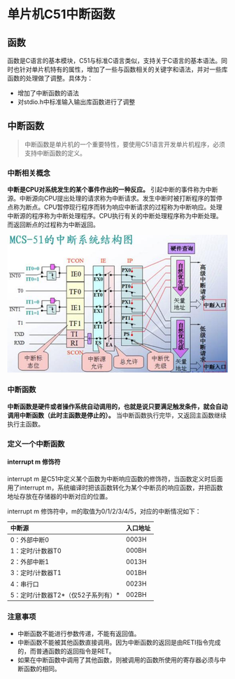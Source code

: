 # 单片机C51中断函数

## 函数

函数是C语言的基本模块，C51与标准C语言类似，支持关于C语言的基本语法。同时也针对单片机特有的属性，增加了一些与函数相关的关键字和语法，并对一些库函数的处理做了调整。具体为：

- 增加了中断函数的语法
- 对stdio.h中标准输入输出库函数进行了调整

## 中断函数

> 中断函数是单片机的一个重要特性，要使用C51语言开发单片机程序，必须支持中断函数的定义。

### 中断相关概念

**中断是CPU对系统发生的某个事件作出的一种反应。** 引起中断的事件称为中断源。中断源向CPU提出处理的请求称为中断请求。发生中断时被打断程序的暂停点称为断点。CPU暂停现行程序而转为响应中断请求的过程称为中断响应。处理中断源的程序称为中断处理程序。CPU执行有关的中断处理程序称为中断处理。而返回断点的过程称为中断返回。

![image](../src/5_img_interrupt.png)

### 中断函数

**中断函数是硬件或者操作系统自动调用的，也就是说只要满足触发条件，就会自动调用中断函数（此时主函数是停止的）。** 当中断函数执行完毕，又返回主函数继续执行主函数。

### 定义一个中断函数

#### interrupt m 修饰符

interrupt m 是C51中定义某个函数为中断响应函数的修饰符，当函数定义时后面用了interrupt m，系统编译时把该函数转化为某个中断员的响应函数，并把函数地址存放在存储器的中断对应的位置。

interrupt m 修饰符中，m的取值为0/1/2/3/4/5，对应的中断情况如下：

| 中断源                             | 入口地址 |
| :--------------------------------- | -------- |
| 0：外部中断0                       | 0003H    |
| 1：定时/计数器T0                   | 000BH    |
| 2：外部中断1                       | 0013H    |
| 3：定时/计数器T1                   | 001BH    |
| 4：串行口                          | 0023H    |
| 5：定时/计数器T2*（仅52子系列有）* | 002BH    |

### 注意事项

- 中断函数不能进行参数传递，不能有返回值。
- 中断函数不能被其他函数直接调用。因为中断函数的返回是由RETI指令完成的，而普通函数的返回指令是RET。
- 如果在中断函数中调用了其他函数，则被调用的函数所使用的寄存器必须与中断函数的相同。

